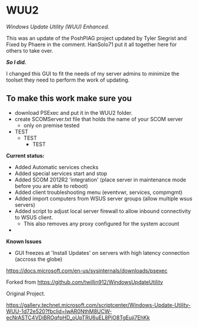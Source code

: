 # WUU2 #
*Windows Update Utility (WUU) Enhanced.*

This was an update of the PoshPIAG project updated by Tyler Siegrist and Fixed by Phaere in the comment. HanSolo71 put it all together here for others to take over.

***So I did.***

I changed this GUI to fit the needs of my server admins to minimize the toolset they need to perform the work of updating.

## To make this work make sure you ##

- download PSExec and put it in the WUU2 folder.
- create SCOMServer.txt file that holds the name of your SCOM server
  - only on premise tested
- TEST
  - TEST
    - TEST

**Current status:**
- Added Automatic services checks
- Added special services start and stop
- Added SCOM 2012R2 'integration' (place server in maintenance mode before you are able to reboot)
- Added client troubleshooting menu (eventvwr, services, compmgmt)
- Added import computers from WSUS server groups (allow multiple wsus servers)
- Added script to adjust local server firewall to allow inbound connectivity to WSUS client.
  - This also removes any proxy configured for the system account
- 

**Known Issues**
- GUI freezes at 'Install Updates' on servers with high latency connection (accross the globe)

https://docs.microsoft.com/en-us/sysinternals/downloads/psexec


Forked from https://github.com/twillin912/WindowsUpdateUtility



Original Project.

https://gallery.technet.microsoft.com/scriptcenter/Windows-Update-Utility-WUU-1d72e520?fbclid=IwAR0NthM8UCW-ecNrASTC4VDiBROqfpHD_oUpTRU6uEL8PjO8TgEuji7EhKk

